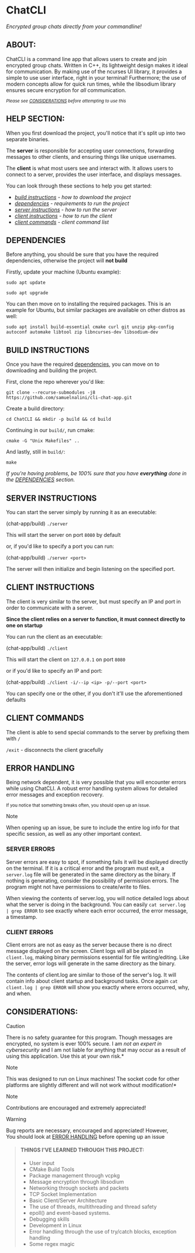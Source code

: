 # ChatCLI
*Encrypted group chats directly from your commandline!*

## ABOUT:

ChatCLI is a command line app that allows users to create and join encrypted group chats. Written in C++, its lightweight design makes it ideal for communication. By making use of the ncurses UI library, it provides a simple to use user interface, right in your terminal! Furthermore; the use of modern concepts allow for quick run times, while the libsodium library ensures secure encryption for *all* communication.

<sub>*Please see [CONSIDERATIONS](#considerations) before attempting to use this*</sub>

## HELP SECTION:

When you first download the project, you'll notice that it's split up into two separate binaries.

The **server** is responsible for accepting user connections, forwarding messages to other clients, and ensuring things like unique usernames.

The **client** is what most users see and interact with. It allows users to connect to a server, provides the user interface, and displays messages.

You can look through these sections to help you get started:

- *[build instructions](#build-instructions) - how to download the project*
- *[dependencies](#dependencies) - requirements to run the project*
- *[server instructions](#server-instructions) - how to run the server*
- *[client instructions](#client-instructions) - how to run the client*
- *[client commands](#client-commands) - client command list*

## DEPENDENCIES

Before anything, you should be sure that you have the required dependencies, otherwise the project will **not build**

Firstly, update your machine (Ubuntu example):

```
sudo apt update
```

```
sudo apt upgrade
```

You can then move on to installing the required packages. This is an example for Ubuntu, but similar packages are available on other distros as well:

```
sudo apt install build-essential cmake curl git unzip pkg-config autoconf automake libtool zip libncurses-dev libsodium-dev
```

## BUILD INSTRUCTIONS

Once you have the required [dependencies](#dependencies), you can move on to downloading and building the project.

First, clone the repo wherever you'd like:

```
git clone --recurse-submodules -j8 https://github.com/samuelnalini/cli-chat-app.git
```

Create a build directory:

```
cd ChatCLI && mkdir -p build && cd build
```

Continuing in our `build/`, run cmake:

```
cmake -G "Unix Makefiles" ..
```

And lastly, still in `build/`:

```
make
```

*If you're having problems, be 100% sure that you have **everything** done in the [DEPENDENCIES](#dependencies) section.*

## SERVER INSTRUCTIONS

You can start the server simply by running it as an executable:

(chat-app/build) `./server`

This will start the server on port `8080` by default

or, if you'd like to specify a port you can run:

(chat-app/build) `./server <port>`

The server will then initialize and begin listening on the specified port.

## CLIENT INSTRUCTIONS

The client is very similar to the server, but must specify an IP and port in order to communicate with a server.

**Since the client relies on a server to function, it must connect directly to one on startup**

You can run the client as an executable:

(chat-app/build) `./client`

This will start the client on `127.0.0.1` on port `8080`

or if you'd like to specify an IP and port:

(chat-app/build) `./client -i/--ip <ip> -p/--port <port>`

You can specify one or the other, if you don't it'll use the aforementioned defaults

## CLIENT COMMANDS

The client is able to send special commands to the server by prefixing them with `/`

`/exit` - disconnects the client gracefully

## ERROR HANDLING

Being network dependent, it is very possible that you will encounter errors while using ChatCLI. A robust error handling system allows for detailed error messages and exception recovery.

<sub>If you notice that something breaks often, you should open up an issue.</sub>

> [!NOTE]
> When opening up an issue, be sure to include the entire log info for that specific session, as well as any other important context.

### SERVER ERRORS

Server errors are easy to spot, if something fails it will be displayed directly on the terminal. If it is a critical error and the program must exit, a `server.log` file will be generated in the same directory as the binary.
If nothing is generating, consider the possibility of permission errors. The program might not have permissions to create/write to files.

When viewing the contents of server.log, you will notice detailed logs about what the server is doing in the background. You can easily `cat server.log | grep ERROR` to see exactly where each error occurred, the error message, a timestamp.

### CLIENT ERRORS

Client errors are not as easy as the server because there is no direct message displayed on the screen. Client logs will all be placed in `client.log`, making binary permissions essential for file writing/editing. Like the server, error logs will generate in the same directory as the binary.

The contents of client.log are similar to those of the server's log. It will contain info about client startup and background tasks. Once again `cat client.log | grep ERROR` will show you exactly where errors occurred, why, and when.

## CONSIDERATIONS:

> [!CAUTION]
> There is no safety guarantee for this program. Though messages are encrypted, no system is ever 100% secure. I am *not an expert in cybersecurity* and I am not liable for anything that may occur as a result of using this application. Use this at your own risk.*

> [!NOTE]
> This was designed to run on Linux machines! The socket code for other platforms are slightly different and will not work without modification!*

> [!NOTE]
> Contributions are encouraged and extremely appreciated!

> [!WARNING]
> Bug reports are necessary, encouraged and appreciated! However,<br>
> You should look at [ERROR HANDLING](#error-handling) before opening up an issue

> #### THINGS I'VE LEARNED THROUGH THIS PROJECT:
>  - User input
>  - CMake Build Tools
>  - Package management through vcpkg
>  - Message encryption through libsodium
>  - Networking through sockets and packets
>  - TCP Socket Implementation
>  - Basic Client/Server Architecture
>  - The use of threads, multithreading and thread safety
>  - epoll() and event-based systems.
>  - Debugging skills
>  - Development in Linux
>  - Error handling through the use of try/catch blocks, exception handling
>  - Some regex magic
